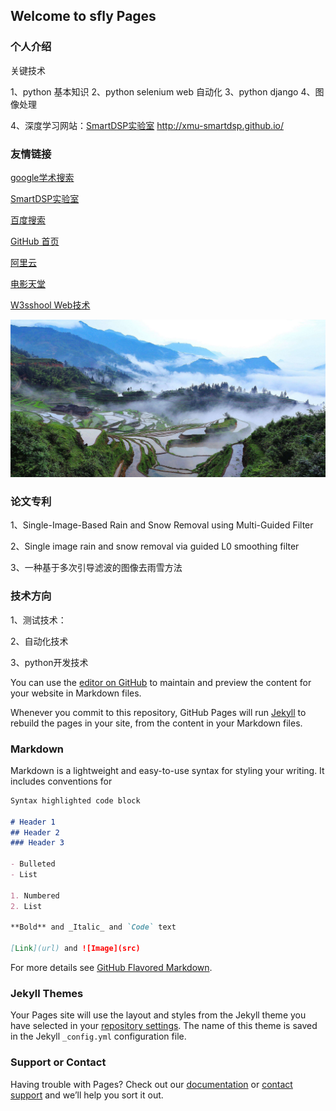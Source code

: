 ## Welcome to sfly Pages


### 个人介绍

关键技术

1、python 基本知识 2、python selenium web 自动化 3、python django 4、图像处理

4、深度学习网站：[SmartDSP实验室](http://xmu-smartdsp.github.io/)  http://xmu-smartdsp.github.io/


### 友情链接

[google学术搜索](https://xue.glgoo.net/) 

[SmartDSP实验室](http://xmu-smartdsp.github.io/) 

[百度搜索](http://www.baidu.com) 

[GitHub 首页](https://github.com/saintifly)

[阿里云](https://ecs.console.aliyun.com/#/server/region/cn-shenzhen)

[电影天堂](http://www.dytt8.net/)

[W3sshool Web技术](http://www.w3school.com.cn/)

![个人图片](https://github.com/saintifly/zxh.github.io/raw/master/Screenshots/timg.jpg)


### 论文专利

1、Single-Image-Based Rain and Snow Removal using Multi-Guided Filter

2、Single image rain and snow removal via guided L0 smoothing filter

3、一种基于多次引导滤波的图像去雨雪方法


### 技术方向

1、测试技术：

2、自动化技术

3、python开发技术


You can use the [editor on GitHub](https://github.com/saintifly/zxh.github.io/edit/master/index.md) to maintain and preview the content for your website in Markdown files.

Whenever you commit to this repository, GitHub Pages will run [Jekyll](https://jekyllrb.com/) to rebuild the pages in your site, from the content in your Markdown files.

### Markdown

Markdown is a lightweight and easy-to-use syntax for styling your writing. It includes conventions for

```markdown
Syntax highlighted code block

# Header 1
## Header 2
### Header 3

- Bulleted
- List

1. Numbered
2. List

**Bold** and _Italic_ and `Code` text

[Link](url) and ![Image](src)
```

For more details see [GitHub Flavored Markdown](https://guides.github.com/features/mastering-markdown/).

### Jekyll Themes

Your Pages site will use the layout and styles from the Jekyll theme you have selected in your [repository settings](https://github.com/saintifly/zxh.github.io/settings). The name of this theme is saved in the Jekyll `_config.yml` configuration file.

### Support or Contact

Having trouble with Pages? Check out our [documentation](https://help.github.com/categories/github-pages-basics/) or [contact support](https://github.com/contact) and we’ll help you sort it out.
